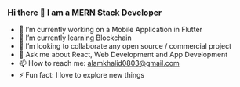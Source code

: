 ### Hi there 👋 I am a MERN Stack Developer

<!--
**AlamKhalid/AlamKhalid** is a ✨ _special_ ✨ repository because its `README.md` (this file) appears on your GitHub profile.

Here are some ideas to get you started:-->

- 🔭 I’m currently working on a Mobile Application in Flutter
- 🌱 I’m currently learning Blockchain
- 👯 I’m looking to collaborate any open source / commercial project
- 💬 Ask me about React, Web Development and App Development
- 📫 How to reach me: alamkhalid0803@gmail.com
- ⚡ Fun fact: I love to explore new things
